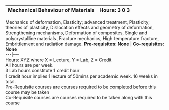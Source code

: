 **Mechanical Behaviour of Materials** | **Hours: 3 0 3**  
---|---  
Mechanics of deformation, Elasticity; advanced treatment, Plasticity; theories of plasticity, Dislocation effects and geometry of deformation, Strengthening mechanisms, Deformation of composites, Single and polycrystalline materials, Fracture mechanics, High temperature fracture, Embrittlement and radiation damage.
**Pre-requisites: None** | **Co-requisites: None**  
---|---  
Hours: XYZ where X = Lecture, Y = Lab, Z = Credit  
All hours are per week.  
3 Lab hours constitute 1 credit hour  
1 credit hour implies 1 lecture of 50mins per academic week. 16 weeks in total.  
Pre-Requisite courses are courses required to be completed before this course may be taken  
Co-Requisite courses are courses required to be taken along with this course
